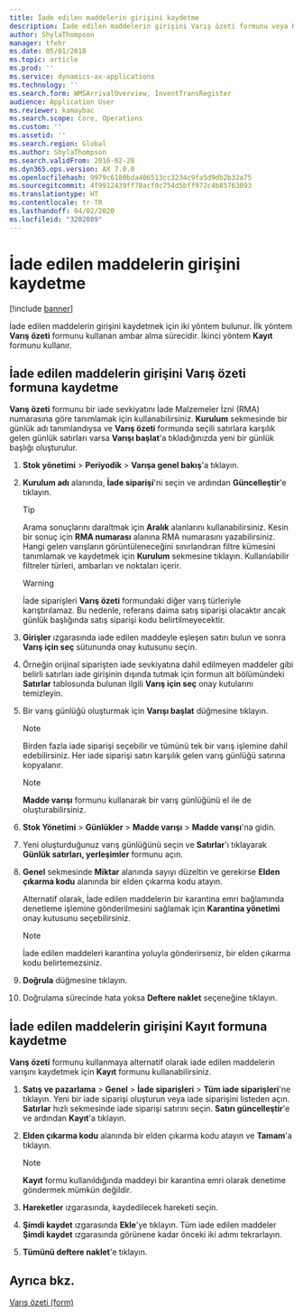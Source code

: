 ```yaml
---
title: İade edilen maddelerin girişini kaydetme
description: İade edilen maddelerin girişini Varış özeti formunu veya Kayıt formunu kullanarak kaydedebilirsiniz.
author: ShylaThompson
manager: tfehr
ms.date: 05/01/2018
ms.topic: article
ms.prod: ''
ms.service: dynamics-ax-applications
ms.technology: ''
ms.search.form: WMSArrivalOverview, InventTransRegister
audience: Application User
ms.reviewer: kamaybac
ms.search.scope: Core, Operations
ms.custom: ''
ms.assetid: ''
ms.search.region: Global
ms.author: ShylaThompson
ms.search.validFrom: 2016-02-28
ms.dyn365.ops.version: AX 7.0.0
ms.openlocfilehash: 9979c6180bda406513cc3234c9fa5d9db2b32a75
ms.sourcegitcommit: 4f9912439ff78acf0c754d5bff972c4b85763093
ms.translationtype: HT
ms.contentlocale: tr-TR
ms.lasthandoff: 04/02/2020
ms.locfileid: "3202089"
---
```

# <a name="register-the-receipt-of-returned-items"></a>İade edilen maddelerin girişini kaydetme 

[!include [banner](../includes/banner.md)]


İade edilen maddelerin girişini kaydetmek için iki yöntem bulunur. İlk yöntem **Varış özeti** formunu kullanan ambar alma sürecidir. İkinci yöntem **Kayıt** formunu kullanır.

## <a name="register-the-receipt-of-returned-items-in-the-arrival-overview-form"></a>İade edilen maddelerin girişini Varış özeti formuna kaydetme

**Varış özeti** formunu bir iade sevkiyatını İade Malzemeler İzni (RMA) numarasına göre tanımlamak için kullanabilirsiniz. **Kurulum** sekmesinde bir günlük adı tanımlandıysa ve **Varış özeti** formunda seçili satırlara karşılık gelen günlük satırları varsa **Varışı başlat**'a tıkladığınızda yeni bir günlük başlığı oluşturulur.

1.  **Stok yönetimi** \> **Periyodik** \> **Varışa genel bakış**'a tıklayın.

2.  **Kurulum adı** alanında, **İade siparişi**'ni seçin ve ardından **Güncelleştir**'e tıklayın.
    

    > [!TIP]
    > <P>Arama sonuçlarını daraltmak için <STRONG>Aralık</STRONG> alanlarını kullanabilirsiniz. Kesin bir sonuç için <STRONG>RMA numarası</STRONG> alanına RMA numarasını yazabilirsiniz. Hangi gelen varışların görüntüleneceğini sınırlandıran filtre kümesini tanımlamak ve kaydetmek için <STRONG>Kurulum</STRONG> sekmesine tıklayın. Kullanılabilir filtreler türleri, ambarları ve noktaları içerir.</P>

    

    > [!WARNING]
    > <P>İade siparişleri <STRONG>Varış özeti</STRONG> formundaki diğer varış türleriyle karıştırılamaz. Bu nedenle, referans daima satış siparişi olacaktır ancak günlük başlığında satış siparişi kodu belirtilmeyecektir.</P>



3.  **Girişler** ızgarasında iade edilen maddeyle eşleşen satırı bulun ve sonra **Varış için seç** sütununda onay kutusunu seçin.

4.  Örneğin orijinal siparişten iade sevkiyatına dahil edilmeyen maddeler gibi belirli satırları iade girişinin dışında tutmak için formun alt bölümündeki **Satırlar** tablosunda bulunan ilgili **Varış için seç** onay kutularını temizleyin.

5.  Bir varış günlüğü oluşturmak için **Varışı başlat** düğmesine tıklayın.
    

    > [!NOTE]
    > <P>Birden fazla iade siparişi seçebilir ve tümünü tek bir varış işlemine dahil edebilirsiniz. Her iade siparişi satırı karşılık gelen varış günlüğü satırına kopyalanır.</P>

    

    > [!NOTE]
    > <P><STRONG>Madde varışı</STRONG> formunu kullanarak bir varış günlüğünü el ile de oluşturabilirsiniz. 



6.  **Stok Yönetimi** \> **Günlükler** \> **Madde varışı** \> **Madde varışı**'na gidin.

7.  Yeni oluşturduğunuz varış günlüğünü seçin ve **Satırlar**'ı tıklayarak **Günlük satırları, yerleşimler** formunu açın.

8.  **Genel** sekmesinde **Miktar** alanında sayıyı düzeltin ve gerekirse **Elden çıkarma kodu** alanında bir elden çıkarma kodu atayın.
    
    Alternatif olarak, İade edilen maddelerin bir karantina emri bağlamında denetleme işlemine gönderilmesini sağlamak için **Karantina yönetimi** onay kutusunu seçebilirsiniz.
    

    > [!NOTE]
    > <P>İade edilen maddeleri karantina yoluyla gönderirseniz, bir elden çıkarma kodu belirtemezsiniz.</P>



9.  **Doğrula** düğmesine tıklayın.

10. Doğrulama sürecinde hata yoksa **Deftere naklet** seçeneğine tıklayın.

## <a name="register-the-receipt-of-returned-items-in-the-registration-form"></a>İade edilen maddelerin girişini Kayıt formuna kaydetme

**Varış özeti** formunu kullanmaya alternatif olarak iade edilen maddelerin varışını kaydetmek için **Kayıt** formunu kullanabilirsiniz.

1.  **Satış ve pazarlama** \> **Genel** \> **İade siparişleri** \> **Tüm iade siparişleri**'ne tıklayın. Yeni bir iade siparişi oluşturun veya iade siparişini listeden açın. **Satırlar** hızlı sekmesinde iade siparişi satırını seçin. **Satırı güncelleştir**'e ve ardından **Kayıt**'a tıklayın.

2.  **Elden çıkarma kodu** alanında bir elden çıkarma kodu atayın ve **Tamam**'a tıklayın.
    

    > [!NOTE]
    > <P><STRONG>Kayıt</STRONG> formu kullanıldığında maddeyi bir karantina emri olarak denetime göndermek mümkün değildir.</P>



3.  **Hareketler** ızgarasında, kaydedilecek hareketi seçin.

4.  **Şimdi kaydet** ızgarasında **Ekle**'ye tıklayın. Tüm iade edilen maddeler **Şimdi kaydet** ızgarasında görünene kadar önceki iki adımı tekrarlayın.

5.  **Tümünü deftere naklet**'e tıklayın.

## <a name="see-also"></a>Ayrıca bkz.

[Varış özeti (form)](https://technet.microsoft.com/library/hh227654\(v=ax.60\))

  


